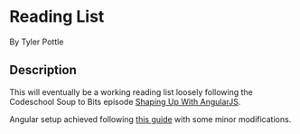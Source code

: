 # Reading List

By Tyler Pottle

## Description

This will eventually be a working reading list loosely following the Codeschool
Soup to Bits episode [Shaping Up With AngularJS](https://www.codeschool.com/screencasts/soup-to-bits-shaping-up-with-angular-js).

Angular setup achieved following [this guide](http://www.intridea.com/blog/2014/9/25/how-to-set-up-angular-with-rails) with some minor modifications.
